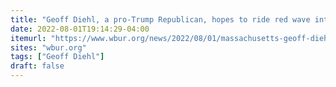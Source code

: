 ```yaml
---
title: "Geoff Diehl, a pro-Trump Republican, hopes to ride red wave into Mass. governor’s office"
date: 2022-08-01T19:14:29-04:00
itemurl: "https://www.wbur.org/news/2022/08/01/massachusetts-geoff-diehl-governor-republican-trump"
sites: "wbur.org"
tags: ["Geoff Diehl"]
draft: false
---
```


